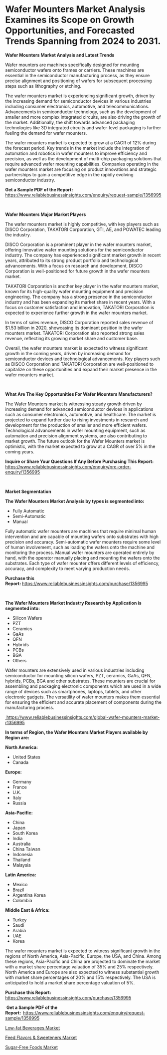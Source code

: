 <p><h1>Wafer Mounters Market Analysis Examines its Scope on Growth Opportunities, and Forecasted Trends Spanning from 2024 to 2031.</h1></p><p><strong>Wafer Mounters Market Analysis and Latest Trends</strong></p>
<p><p>Wafer mounters are machines specifically designed for mounting semiconductor wafers onto frames or carriers. These machines are essential in the semiconductor manufacturing process, as they ensure precise alignment and positioning of wafers for subsequent processing steps such as lithography or etching.</p><p>The wafer mounters market is experiencing significant growth, driven by the increasing demand for semiconductor devices in various industries including consumer electronics, automotive, and telecommunications. Advancements in semiconductor technology, such as the development of smaller and more complex integrated circuits, are also driving the growth of the market. Additionally, the shift towards advanced packaging technologies like 3D integrated circuits and wafer-level packaging is further fueling the demand for wafer mounters.</p><p>The wafer mounters market is expected to grow at a CAGR of 12% during the forecast period. Key trends in the market include the integration of automation and robotics in wafer mounters to improve efficiency and precision, as well as the development of multi-chip packaging solutions that require advanced wafer mounting capabilities. Companies operating in the wafer mounters market are focusing on product innovations and strategic partnerships to gain a competitive edge in the rapidly evolving semiconductor industry.</p></p>
<p><strong>Get a Sample PDF of the Report:&nbsp;</strong> <a href="https://www.reliablebusinessinsights.com/enquiry/request-sample/1356995">https://www.reliablebusinessinsights.com/enquiry/request-sample/1356995</a></p>
<p>&nbsp;</p>
<p><strong>Wafer Mounters Major Market Players</strong></p>
<p><p>The wafer mounters market is highly competitive, with key players such as DISCO Corporation, TAKATORI Corporation, GTI, AE, and POWATEC leading the industry. </p><p>DISCO Corporation is a prominent player in the wafer mounters market, offering innovative wafer mounting solutions for the semiconductor industry. The company has experienced significant market growth in recent years, attributed to its strong product portfolio and technological advancements. With a focus on research and development, DISCO Corporation is well-positioned for future growth in the wafer mounters market.</p><p>TAKATORI Corporation is another key player in the wafer mounters market, known for its high-quality wafer mounting equipment and precision engineering. The company has a strong presence in the semiconductor industry and has been expanding its market share in recent years. With a focus on customer satisfaction and innovation, TAKATORI Corporation is expected to experience further growth in the wafer mounters market.</p><p>In terms of sales revenue, DISCO Corporation reported sales revenue of $1.53 billion in 2020, showcasing its dominant position in the wafer mounters market. TAKATORI Corporation also reported strong sales revenue, reflecting its growing market share and customer base.</p><p>Overall, the wafer mounters market is expected to witness significant growth in the coming years, driven by increasing demand for semiconductor devices and technological advancements. Key players such as DISCO Corporation and TAKATORI Corporation are well-positioned to capitalize on these opportunities and expand their market presence in the wafer mounters market.</p></p>
<p>&nbsp;</p>
<p><strong>What Are The Key Opportunities For Wafer Mounters Manufacturers?</strong></p>
<p><p>The Wafer Mounters market is witnessing steady growth driven by increasing demand for advanced semiconductor devices in applications such as consumer electronics, automotive, and healthcare. The market is projected to expand further due to rising investments in research and development for the production of smaller and more efficient wafers. Technological advancements in wafer mounting equipment, such as automation and precision alignment systems, are also contributing to market growth. The future outlook for the Wafer Mounters market is optimistic, with the market expected to grow at a CAGR of over 5% in the coming years.</p></p>
<p><strong>Inquire or Share Your Questions If Any Before Purchasing This Report:</strong> <a href="https://www.reliablebusinessinsights.com/enquiry/pre-order-enquiry/1356995">https://www.reliablebusinessinsights.com/enquiry/pre-order-enquiry/1356995</a></p>
<p>&nbsp;</p>
<p><strong>Market Segmentation</strong></p>
<p><strong>The Wafer Mounters Market Analysis by types is segmented into:</strong></p>
<p><ul><li>Fully Automatic</li><li>Semi-Automatic</li><li>Manual</li></ul></p>
<p><p>Fully automatic wafer mounters are machines that require minimal human intervention and are capable of mounting wafers onto substrates with high precision and accuracy. Semi-automatic wafer mounters require some level of human involvement, such as loading the wafers onto the machine and monitoring the process. Manual wafer mounters are operated entirely by hand, with the operator manually placing and mounting the wafers onto the substrates. Each type of wafer mounter offers different levels of efficiency, accuracy, and complexity to meet varying production needs.</p></p>
<p><strong>Purchase this Report:&nbsp;</strong><a href="https://www.reliablebusinessinsights.com/purchase/1356995">https://www.reliablebusinessinsights.com/purchase/1356995</a></p>
<p>&nbsp;</p>
<p><strong>The Wafer Mounters Market Industry Research by Application is segmented into:</strong></p>
<p><ul><li>Silicon Wafers</li><li>PZT</li><li>Ceramics</li><li>GaAs</li><li>QFN</li><li>Hybrids</li><li>PCBs</li><li>BGA</li><li>Others</li></ul></p>
<p><p>Wafer mounters are extensively used in various industries including semiconductor for mounting silicon wafers, PZT, ceramics, GaAs, QFN, hybrids, PCBs, BGA and other substrates. These mounters are crucial for assembling and packaging electronic components which are used in a wide range of devices such as smartphones, laptops, tablets, and other electronic gadgets. The versatility of wafer mounters makes them essential for ensuring the efficient and accurate placement of components during the manufacturing process.</p></p>
<p><a href="https://www.reliablebusinessinsights.com/global-wafer-mounters-market-r1356995">&nbsp;https://www.reliablebusinessinsights.com/global-wafer-mounters-market-r1356995</a></p>
<p><strong>In terms of Region, the Wafer Mounters Market Players available by Region are:</strong></p>
<p>
    <p> <strong> North America: </strong>
        <ul>
            <li>United States</li>
            <li>Canada</li>
        </ul>
        </p> 
    <p> <strong> Europe: </strong>
        <ul>
            <li>Germany</li>
            <li>France</li>
            <li>U.K.</li>
            <li>Italy</li>
            <li>Russia</li>
        </ul>
        </p> 
    <p> <strong> Asia-Pacific: </strong>
        <ul>
            <li>China</li>
            <li>Japan</li>
            <li>South Korea</li>
            <li>India</li>
            <li>Australia</li>
            <li>China Taiwan</li>
            <li>Indonesia</li>
            <li>Thailand</li>
            <li>Malaysia</li>
        </ul>
        </p> 
    <p> <strong> Latin America: </strong>
        <ul>
            <li>Mexico</li>
            <li>Brazil</li>
            <li>Argentina Korea</li>
            <li>Colombia</li>
        </ul>
        </p> 
    <p> <strong> Middle East & Africa: </strong>
        <ul>
            <li>Turkey</li>
            <li>Saudi</li>
            <li>Arabia</li>
            <li>UAE</li>
            <li>Korea</li>
        </ul>
    </p>
    </p>
<p><p>The wafer mounters market is expected to witness significant growth in the regions of North America, Asia-Pacific, Europe, the USA, and China. Among these regions, Asia-Pacific and China are projected to dominate the market with a market share percentage valuation of 35% and 25% respectively. North America and Europe are also expected to witness substantial growth with market share percentages of 20% and 15% respectively. The USA is anticipated to hold a market share percentage valuation of 5%.</p></p>
<p><strong>Purchase this Report: </strong><a href="https://www.reliablebusinessinsights.com/purchase/1356995">https://www.reliablebusinessinsights.com/purchase/1356995</a></p>
<p>&nbsp;<strong>Get a Sample PDF of the Report:&nbsp;&nbsp;</strong><a href="https://www.reliablebusinessinsights.com/enquiry/request-sample/1356995">https://www.reliablebusinessinsights.com/enquiry/request-sample/1356995</a></p>
<p><strong></strong></p>
<p><p><a href="https://github.com/IkeSchumm04/Market-Research-Report-List-1/blob/main/low-fat-beverages-market.md">Low-fat Beverages Market</a></p><p><a href="https://github.com/AKSHATREPORTPRIME/Market-Research-Report-List-5/blob/main/feed-flavors-sweeteners-market.md">Feed Flavors & Sweeteners Market</a></p><p><a href="https://github.com/hdicirhd4/Market-Research-Report-List-1/blob/main/sugar-free-foods-market.md">Sugar-Free Foods Market</a></p></p>